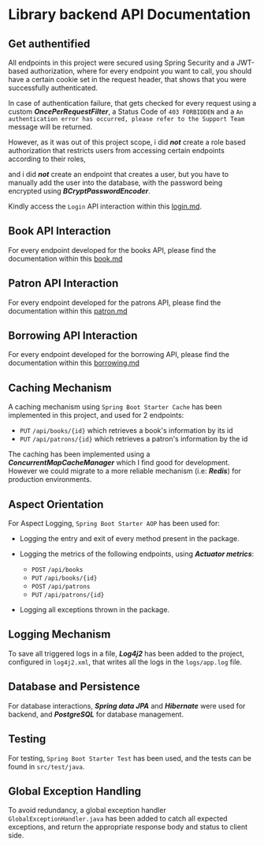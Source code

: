 # Library backend API Documentation


## Get authentified

All endpoints in this project were secured using Spring Security and a JWT-based authorization, where for every endpoint you want to call, you should have a certain cookie set in the request header, that shows that you were successfully authenticated.

In case of authentication failure, that gets checked for every request using a custom ___OncePerRequestFilter___, a Status Code of ```403 FORBIDDEN``` and a ```An authentication error has occurred, please refer to the Support Team``` message will be returned.


However, as it was out of this project scope, i did ___not___ create a role based authorization that restricts users from accessing certain endpoints according to their roles,

and i did ___not___ create an endpoint that creates a user, but you have to manually add the user into the database, with the password being encrypted using ___BCryptPasswordEncoder___.

Kindly access the ```Login``` API interaction within this [login.md](https://github.com/Code-png/library-backend-system/blob/master/login.md).

## Book API Interaction

For every endpoint developed for the books API, please find the documentation within this [book.md](https://github.com/Code-png/library-backend-system/blob/master/book.md)

## Patron API Interaction

For every endpoint developed for the patrons API, please find the documentation within this [patron.md](https://github.com/Code-png/library-backend-system/blob/master/patron.md)

## Borrowing API Interaction

For every endpoint developed for the borrowing API, please find the documentation within this [borrowing.md](https://github.com/Code-png/library-backend-system/blob/master/borrowing.md)

## Caching Mechanism

A caching mechanism using ```Spring Boot Starter Cache``` has been implemented in this project, and used for 2 endpoints:
- ```PUT``` ```/api/books/{id}``` which retrieves a book's information by its id
- ```PUT``` ```/api/patrons/{id}``` which retrieves a patron's information by the id

The caching has been implemented using a ___ConcurrentMapCacheManager___ which I find good for development. However we could migrate to a more reliable mechanism (i.e: ___Redis___) for production environments.

## Aspect Orientation

For Aspect Logging, ```Spring Boot Starter AOP``` has been used for:
- Logging the entry and exit of every method present in the package.
- Logging the metrics of the following endpoints, using ___Actuator metrics___:

  
  - ```POST``` ```/api/books```
  - ```PUT``` ```/api/books/{id}```
  - ```POST``` ```/api/patrons```
  - ```PUT``` ```/api/patrons/{id}```
 
    
- Logging all exceptions thrown in the package.


## Logging Mechanism

To save all triggered logs in a file, ___Log4j2___ has been added to the project, configured in ```log4j2.xml```, that writes all the logs in the ```logs/app.log``` file.

## Database and Persistence

For database interactions, ___Spring data JPA___ and ___Hibernate___ were used for backend, and ___PostgreSQL___ for database management.

## Testing
For testing, ```Spring Boot Starter Test``` has been used, and the tests can be found in ```src/test/java```.

## Global Exception Handling

To avoid redundancy, a global exception handler ```GlobalExceptionHandler.java``` has been added to catch all expected exceptions, and return the appropriate response body and status to client side.


